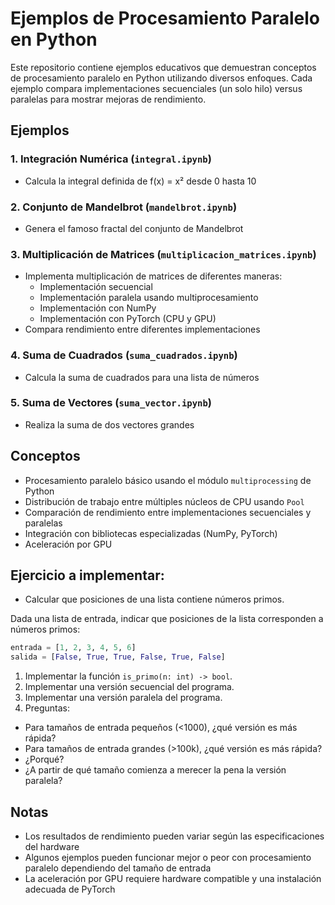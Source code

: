 # Ejemplos de Procesamiento Paralelo en Python

Este repositorio contiene ejemplos educativos que demuestran conceptos de procesamiento paralelo en Python utilizando diversos enfoques. Cada ejemplo compara implementaciones secuenciales (un solo hilo) versus paralelas para mostrar mejoras de rendimiento.

## Ejemplos

### 1. Integración Numérica (`integral.ipynb`)
- Calcula la integral definida de f(x) = x² desde 0 hasta 10

### 2. Conjunto de Mandelbrot (`mandelbrot.ipynb`)
- Genera el famoso fractal del conjunto de Mandelbrot

### 3. Multiplicación de Matrices (`multiplicacion_matrices.ipynb`)
- Implementa multiplicación de matrices de diferentes maneras:
  - Implementación secuencial
  - Implementación paralela usando multiprocesamiento
  - Implementación con NumPy
  - Implementación con PyTorch (CPU y GPU)
- Compara rendimiento entre diferentes implementaciones

### 4. Suma de Cuadrados (`suma_cuadrados.ipynb`)
- Calcula la suma de cuadrados para una lista de números

### 5. Suma de Vectores (`suma_vector.ipynb`)
- Realiza la suma de dos vectores grandes

## Conceptos

- Procesamiento paralelo básico usando el módulo `multiprocessing` de Python
- Distribución de trabajo entre múltiples núcleos de CPU usando `Pool`
- Comparación de rendimiento entre implementaciones secuenciales y paralelas
- Integración con bibliotecas especializadas (NumPy, PyTorch)
- Aceleración por GPU

## Ejercicio a implementar:

- Calcular que posiciones de una lista contiene números primos.

Dada una lista de entrada, indicar que posiciones de la lista corresponden a números primos:

```python
entrada = [1, 2, 3, 4, 5, 6]
salida = [False, True, True, False, True, False]
```

1. Implementar la función `is_primo(n: int) -> bool`. 
2. Implementar una versión secuencial del programa.
3. Implementar una versión paralela del programa.
4. Preguntas:

- Para tamaños de entrada pequeños (<1000), ¿qué versión es más rápida?
- Para tamaños de entrada grandes (>100k), ¿qué versión es más rápida?
- ¿Porqué?
- ¿A partir de qué tamaño comienza a merecer la pena la versión paralela?

## Notas

- Los resultados de rendimiento pueden variar según las especificaciones del hardware
- Algunos ejemplos pueden funcionar mejor o peor con procesamiento paralelo dependiendo del tamaño de entrada
- La aceleración por GPU requiere hardware compatible y una instalación adecuada de PyTorch